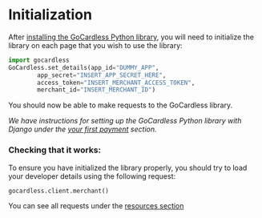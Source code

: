 # Initialization

After [installing the GoCardless Python library](#installation), you will need to initialize the library on each page that you wish to use the library:

```python
import gocardless
GoCardless.set_details(app_id="DUMMY_APP",
        app_secret="INSERT_APP_SECRET_HERE",
        access_token="INSERT_MERCHANT_ACCESS_TOKEN",
        merchant_id="INSERT_MERCHANT_ID")
```

You should now be able to make requests to the GoCardless library.

_We have instructions for setting up the GoCardless Python library with Django under the [your first payment](#your-first-payment) section._

### Checking that it works:
To ensure you have initialized the library properly, you should try to load your developer details using the following request:
```python
gocardless.client.merchant()
```

You can see all requests under the [resources section](#bill)